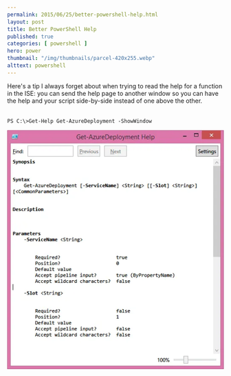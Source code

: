 ```yaml
---
permalink: 2015/06/25/better-powershell-help.html
layout: post
title: Better PowerShell Help
published: true 
categories: [ powershell ]
hero: power
thumbnail: "/img/thumbnails/parcel-420x255.webp"
alttext: powershell
---
```


Here's a tip I always forget about when trying to read the help for a function in the ISE: you can send the 
help page to another window so you can have the help and your script side-by-side instead of one above the other.

~~~

PS C:\>Get-Help Get-AzureDeployment -ShowWindow

~~~ 

![show](/img/posts/better-powershell-help/help.webp "Show Help")

